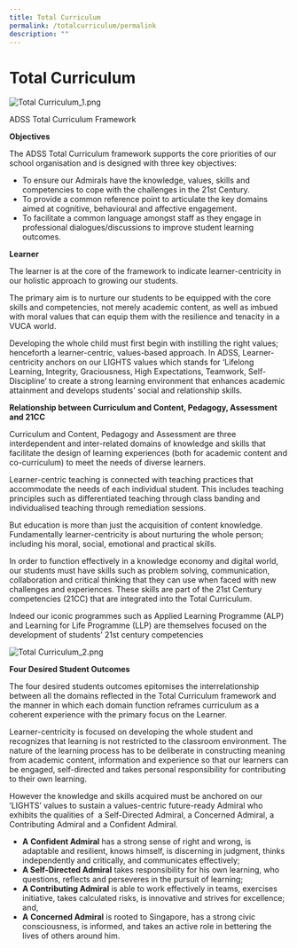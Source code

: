 ```yaml
---
title: Total Curriculum
permalink: /totalcurriculum/permalink
description: ""
---
```


Total Curriculum
================

![Total Curriculum_1.png](https://admiraltysec.moe.edu.sg/qql/slot/u752/About%20Us/Total%20Curriculum/Total%20Curriculum_1.png)

  

ADSS Total Curriculum Framework 

**Objectives**

The ADSS Total Curriculum framework supports the core priorities of our school organisation and is designed with three key objectives:

*   To ensure our Admirals have the knowledge, values, skills and competencies to cope with the challenges in the 21st Century.
*   To provide a common reference point to articulate the key domains aimed at cognitive, behavioural and affective engagement.
*   To facilitate a common language amongst staff as they engage in professional dialogues/discussions to improve student learning outcomes.

**Learner** 

The learner is at the core of the framework to indicate learner-centricity in our holistic approach to growing our students. 

The primary aim is to nurture our students to be equipped with the core skills and competencies, not merely academic content, as well as imbued with moral values that can equip them with the resilience and tenacity in a VUCA world.

Developing the whole child must first begin with instilling the right values; henceforth a learner-centric, values-based approach. In ADSS, Learner-centricity anchors on our LIGHTS values which stands for ‘Lifelong Learning, Integrity, Graciousness, High Expectations, Teamwork, Self-Discipline’ to create a strong learning environment that enhances academic attainment and develops students' social and relationship skills. 

  

**Relationship between Curriculum and Content, Pedagogy, Assessment and 21CC** 

Curriculum and Content, Pedagogy and Assessment are three interdependent and inter-related domains of knowledge and skills that facilitate the design of learning experiences (both for academic content and co-curriculum) to meet the needs of diverse learners. 

Learner-centric teaching is connected with teaching practices that accommodate the needs of each individual student. This includes teaching principles such as differentiated teaching through class banding and individualised teaching through remediation sessions.

But education is more than just the acquisition of content knowledge. Fundamentally learner-centricity is about nurturing the whole person; including his moral, social, emotional and practical skills.

In order to function effectively in a knowledge economy and digital world, our students must have skills such as problem solving, communication, collaboration and critical thinking that they can use when faced with new challenges and experiences. These skills are part of the 21st Century competencies (21CC) that are integrated into the Total Curriculum.

Indeed our iconic programmes such as Applied Learning Programme (ALP) and Learning for Life Programme (LLP) are themselves focused on the development of students’ 21st century competencies

![Total Curriculum_2.png](https://admiraltysec.moe.edu.sg/qql/slot/u752/About%20Us/Total%20Curriculum/Total%20Curriculum_2.png)  

**Four Desired Student Outcomes**  

The four desired students outcomes epitomises the interrelationship between all the domains reflected in the Total Curriculum framework and the manner in which each domain function reframes curriculum as a coherent experience with the primary focus on the Learner. 

Learner-centricity is focused on developing the whole student and recognizes that learning is not restricted to the classroom environment. The nature of the learning process has to be deliberate in constructing meaning from academic content, information and experience so that our learners can be engaged, self-directed and takes personal responsibility for contributing to their own learning.

However the knowledge and skills acquired must be anchored on our ‘LIGHTS’ values to sustain a values-centric future-ready Admiral who exhibits the qualities of  a Self-Directed Admiral, a Concerned Admiral, a Contributing Admiral and a Confident Admiral.

*   **A** **Confident Admiral** has a strong sense of right and wrong, is adaptable and resilient, knows himself, is discerning in judgment, thinks independently and critically, and communicates effectively;
*   **A Self-Directed Admiral** takes responsibility for his own learning, who questions, reflects and perseveres in the pursuit of learning;
*   **A Contributing Admiral** is able to work effectively in teams, exercises initiative, takes calculated risks, is innovative and strives for excellence; and,
*   **A** **Concerned Admiral** is rooted to Singapore, has a strong civic consciousness, is informed, and takes an active role in bettering the lives of others around him.
